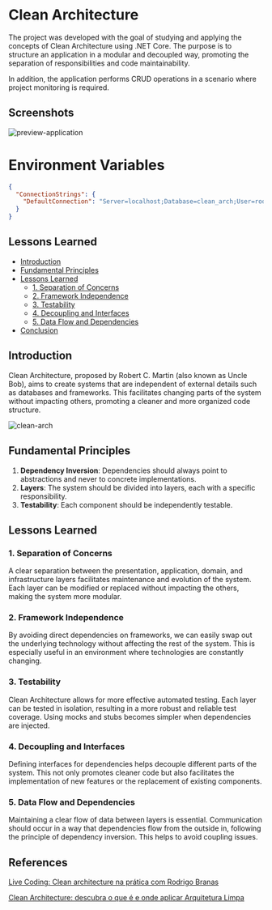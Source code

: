 
# Clean Architecture


The project was developed with the goal of studying and applying the concepts of Clean Architecture using .NET Core. The purpose is to structure an application in a modular and decoupled way, promoting the separation of responsibilities and code maintainability.

In addition, the application performs CRUD operations in a scenario where project monitoring is required.

## Screenshots

![preview-application](https://github.com/user-attachments/assets/4ca1ed9e-0bb8-4579-8fb1-3a4015f470ec)

# Environment Variables

```json
{
  "ConnectionStrings": {
    "DefaultConnection": "Server=localhost;Database=clean_arch;User=root;Password="
  }
}
```

## Lessons Learned

- [Introduction](#introduction)
- [Fundamental Principles](#fundamental-principles)
- [Lessons Learned](#lessons-learned)
  - [1. Separation of Concerns](#1-separation-of-concerns)
  - [2. Framework Independence](#2-framework-independence)
  - [3. Testability](#3-testability)
  - [4. Decoupling and Interfaces](#4-decoupling-and-interfaces)
  - [5. Data Flow and Dependencies](#5-data-flow-and-dependencies)
- [Conclusion](#conclusion)

## Introduction

Clean Architecture, proposed by Robert C. Martin (also known as Uncle Bob), aims to create systems that are independent of external details such as databases and frameworks. This facilitates changing parts of the system without impacting others, promoting a cleaner and more organized code structure.

![clean-arch](https://github.com/user-attachments/assets/7a11a476-8ee5-4045-8835-3a73c10d046d)

## Fundamental Principles

1. **Dependency Inversion**: Dependencies should always point to abstractions and never to concrete implementations.
2. **Layers**: The system should be divided into layers, each with a specific responsibility.
3. **Testability**: Each component should be independently testable.

## Lessons Learned

### 1. Separation of Concerns

A clear separation between the presentation, application, domain, and infrastructure layers facilitates maintenance and evolution of the system. Each layer can be modified or replaced without impacting the others, making the system more modular.

### 2. Framework Independence

By avoiding direct dependencies on frameworks, we can easily swap out the underlying technology without affecting the rest of the system. This is especially useful in an environment where technologies are constantly changing.

### 3. Testability

Clean Architecture allows for more effective automated testing. Each layer can be tested in isolation, resulting in a more robust and reliable test coverage. Using mocks and stubs becomes simpler when dependencies are injected.

### 4. Decoupling and Interfaces

Defining interfaces for dependencies helps decouple different parts of the system. This not only promotes cleaner code but also facilitates the implementation of new features or the replacement of existing components.

### 5. Data Flow and Dependencies

Maintaining a clear flow of data between layers is essential. Communication should occur in a way that dependencies flow from the outside in, following the principle of dependency inversion. This helps to avoid coupling issues.

## References
[Live Coding: Clean architecture na prática com Rodrigo Branas](https://www.youtube.com/watch?v=s3QsigPsXKI&t=7711s&pp=ygUZY2xlYW4gY29kZSByb2RyaWdvIGJyYW5hcw%3D%3D)

[Clean Architecture: descubra o que é e onde aplicar Arquitetura Limpa](https://zup.com.br/blog/clean-architecture-arquitetura-limpa)





